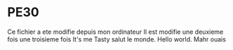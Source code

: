 
# PE30
Ce fichier a ete modifie depuis mon ordinateur
Il est modifie une deuxieme fois
une troisieme fois
It's me Tasty
salut le monde.
Hello world.
Mahr
ouais
